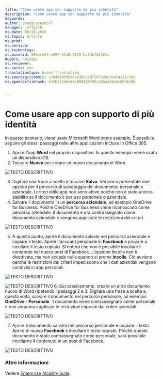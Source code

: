 ```yaml
---
title: "Come usare app con supporto di più identità"
description: "Come usare app con supporto di più identità"
keywords: 
author: craigcaseyMSFT
manager: jeffgilb
ms.date: 09/28/2016
ms.topic: article
ms.prod: 
ms.service: 
ms.technology: 
ms.assetid: 586ecd93-b097-42a0-9229-bcf3b781021c
ROBOTS: noindex
ms.reviewer: 
ms.suite: ems
translationtype: Human Translation
ms.sourcegitcommit: c704180f9c607e39c27d75676eec30afa1a1730c
ms.openlocfilehash: a45bf5fe6c58c89d386f95cd26a1d2dac68b6c05


---
```


# Come usare app con supporto di più identità

In questo scenario, viene usato Microsoft Word come esempio. È possibile seguire gli stessi passaggi nelle altre applicazioni incluse in Office 365.
1.  Aprire l'app **Word** nel proprio dispositivo. In questo esempio viene usato un dispositivo iOS.
2.  Toccare **Nuovo** per creare un nuovo documento di Word.

  ![TESTO DESCRITTIVO](./media/ft-multiID-1-createDoc.png)

3.  Digitare una frase a scelta e toccare **Salva**. Verranno presentate due opzioni per il percorso di salvataggio del documento: personale o aziendale. I criteri delle app non sono attive poiché non è stato ancora stabilito se il documento è per uso personale o aziendale.
4.  Salvare il documento in un **percorso aziendale**, ad esempio OneDrive for Business. Poiché OneDrive for Business viene riconosciuto come percorso aziendale, il documento è ora contrassegnato come documento aziendale e vengono applicate le restrizioni dei criteri.

  ![TESTO DESCRITTIVO](./media/ft-multiID-2-saveDoc.png)

5.  A questo punto, aprire il documento salvato nel percorso aziendale e copiare il testo. Aprire l'account personale in **Facebook** e provare a incollare il testo copiato. Si noterà che non è possibile incollare il contenuto nel nuovo post di Facebook. L'opzione Incolla non è disattivata, ma non accade nulla quando si preme **Incolla**. Ciò avviene perché le restrizioni dei criteri impediscono che i dati aziendali vengano condivisi in app personali.

  ![TESTO DESCRITTIVO](./media/ft-multiID-3-copyText.png)

  ![TESTO DESCRITTIVO](./media/ft-multiID-4-pasteInFB.png)
6.  Successivamente, creare un altro documento nuovo di Word ripetendo i passaggi 2 e 3. Digitare una frase a scelta e, questa volta, salvare il documento nel percorso personale, ad esempio **OneDrive - Personale**. Il documento viene contrassegnato come personale e non vengono applicate le restrizioni imposte dai criteri aziendali.

  ![TESTO DESCRITTIVO](./media/ft-multiID-5-createDoc.png)

7.  Aprire il documento salvato nel percorso personale e copiare il testo. Aprire di nuovo **Facebook** e incollare il testo copiato. Poiché questo documento è stato contrassegnato come personale, sarà possibile incollarne il contenuto in un post di Facebook.

  ![TESTO DESCRITTIVO](./media/ft-multiID-6-copyText.png)

### Altre informazioni
Vedere [Enterprise Mobility Suite](https://www.microsoft.com/en-us/server-cloud/enterprise-mobility/overview.aspx).



<!--HONumber=Sep16_HO4-->


